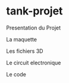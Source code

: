 # tank-projet


Presentation du Projet 





La maquette 


Les fichiers 3D


Le circuit electronique 




Le code 
